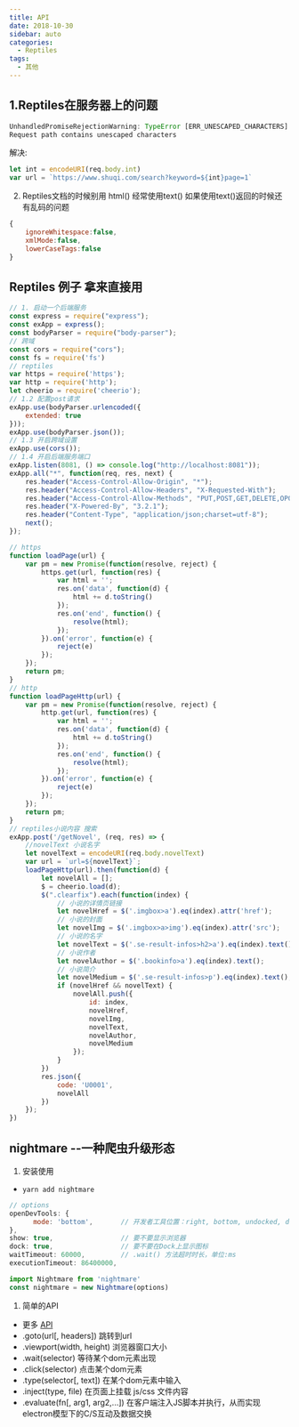 ```yaml
---
title: API
date: 2018-10-30
sidebar: auto
categories:
  - Reptiles
tags:
  - 其他
---
```


## 1.Reptiles在服务器上的问题 
```js
UnhandledPromiseRejectionWarning: TypeError [ERR_UNESCAPED_CHARACTERS]: 
Request path contains unescaped characters
```
解决:
```js
let int = encodeURI(req.body.int)
var url = `https://www.shuqi.com/search?keyword=${int}page=1`
```
2. Reptiles文档的时候别用 html() 经常使用text()
如果使用text()返回的时候还有乱码的问题
```js
{
    ignoreWhitespace:false,
    xmlMode:false,
    lowerCaseTags:false
}
```
## Reptiles 例子 拿来直接用
```js
// 1. 启动一个后端服务
const express = require("express");
const exApp = express();
const bodyParser = require("body-parser");
// 跨域
const cors = require("cors");
const fs = require('fs')
// reptiles
var https = require('https');
var http = require('http');
let cheerio = require('cheerio');
// 1.2 配置post请求
exApp.use(bodyParser.urlencoded({
	extended: true
}));
exApp.use(bodyParser.json());
// 1.3 开启跨域设置
exApp.use(cors());
// 1.4 开启后端服务端口
exApp.listen(8081, () => console.log("http://localhost:8081"));
exApp.all("*", function(req, res, next) {
	res.header("Access-Control-Allow-Origin", "*");
	res.header("Access-Control-Allow-Headers", "X-Requested-With");
	res.header("Access-Control-Allow-Methods", "PUT,POST,GET,DELETE,OP0TIONS");
	res.header("X-Powered-By", "3.2.1");
	res.header("Content-Type", "application/json;charset=utf-8");
	next();
});

// https
function loadPage(url) {
	var pm = new Promise(function(resolve, reject) {
		https.get(url, function(res) {
			var html = '';
			res.on('data', function(d) {
				html += d.toString()
			});
			res.on('end', function() {
				resolve(html);
			});
		}).on('error', function(e) {
			reject(e)
		});
	});
	return pm;
}
// http
function loadPageHttp(url) {
	var pm = new Promise(function(resolve, reject) {
		http.get(url, function(res) {
			var html = '';
			res.on('data', function(d) {
				html += d.toString()
			});
			res.on('end', function() {
				resolve(html);
			});
		}).on('error', function(e) {
			reject(e)
		});
	});
	return pm;
}
// reptiles小说内容 搜索
exApp.post('/getNovel', (req, res) => {
	//novelText 小说名字
	let novelText = encodeURI(req.body.novelText)
	var url = `url=${novelText}`;
	loadPageHttp(url).then(function(d) {
		let novelAll = [];
		$ = cheerio.load(d);
		$(".clearfix").each(function(index) {
			// 小说的详情页链接
			let novelHref = $('.imgbox>a').eq(index).attr('href');
			// 小说的封面
			let novelImg = $('.imgbox>a>img').eq(index).attr('src');
			// 小说的名字
			let novelText = $('.se-result-infos>h2>a').eq(index).text();
			// 小说作者
			let novelAuthor = $('.bookinfo>a').eq(index).text();
			// 小说简介
			let novelMedium = $('.se-result-infos>p').eq(index).text();
			if (novelHref && novelText) {
				novelAll.push({
					id: index,
					novelHref,
					novelImg,
					novelText,
					novelAuthor,
					novelMedium
				});
			}
		})
		res.json({
			code: 'U0001',
			novelAll
		})
	});
})
```
## nightmare --一种爬虫升级形态
1. 安装使用 
- `yarn add nightmare`
```js
// options
openDevTools: { 
      mode: 'bottom',       // 开发者工具位置：right, bottom, undocked, detach
},
show: true,                 // 要不要显示浏览器
dock: true,                 // 要不要在Dock上显示图标
waitTimeout: 60000,         // .wait() 方法超时时长，单位:ms
executionTimeout: 86400000,

import Nightmare from 'nightmare'
const nightmare = new Nightmare(options)
```
1. 简单的API 
- 更多 [API](https://github.com/segmentio/nightmare#apihttps://github.com/segmentio/nightmare#interact-with-the-page)
- .goto(url[, headers]) 跳转到url
- .viewport(width, height) 浏览器窗口大小
- .wait(selector) 等待某个dom元素出现
- .click(selector) 点击某个dom元素
- .type(selector[, text]) 在某个dom元素中输入
- .inject(type, file) 在页面上挂载 js/css 文件内容
- .evaluate(fn[, arg1, arg2,...]) 在客户端注入JS脚本并执行，从而实现electron模型下的C/S互动及数据交换